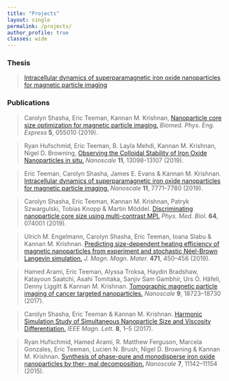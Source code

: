 ```yaml
---
title: "Projects"
layout: single
permalink: /projects/
author_profile: true
classes: wide
---
```


### Thesis

> [Intracellular dynamics of superparamagnetic iron oxide nanoparticles for magnetic particle imaging](https://ericteeman.com/assets/pdfs/thesis.pdf)

### Publications

> Carolyn Shasha, Eric Teeman, Kannan M. Krishnan, [Nanoparticle core size optimization for magnetic particle imaging.](https://ericteeman.com/assets/pdfs/Shasha,_Teeman,_Krishnan_-_2019_-_Nanoparticle_core_size_optimization_for_magnetic_particle_imaging.pdf) *Biomed. Phys. Eng. Express* **5**, 055010 (2019).

> Ryan Hufschmid, Eric Teeman, B. Layla Mehdi, Kannan M. Krishnan, Nigel D. Browning, [Observing the Colloidal Stability of Iron Oxide Nanoparticles in situ.](https://ericteeman.com/assets/pdfs/Hufschmid_et_al._-_2019_-_Observing_the_colloidal_stability_of_iron_oxide_nanoparticles_in_situ.pdf) *Nanoscale* **11**, 13098-13107 (2019).

> Eric Teeman, Carolyn Shasha, James E. Evans & Kannan M. Krishnan. [Intracellular dynamics of superparamagnetic iron oxide nanoparticles for magnetic particle imaging.](https://ericteeman.com/assets/pdfs/Teeman_et_al_2019_Intracellular_dynamics_of_superparamagnetic_iron_oxide_nanoparticles_for_magnetic_particle_imaging.pdf) *Nanoscale* **11**, 7771–7780 (2019).

> Carolyn Shasha, Eric Teeman, Kannan M. Krishnan, Patryk Szwargulski, Tobias Knopp & Martin Möddel. [Discriminating nanoparticle core size using multi-contrast MPI.](https://ericteeman.com/assets/pdfs/Shasha_et_al._-_2019_-_Discriminating_nanoparticle_core_size_using_multi-contrast_MPI.pdf) *Phys. Med. Biol.* **64**, 074001 (2019).

> Ulrich M. Engelmann, Carolyn Shasha, Eric Teeman, Ioana Slabu & Kannan M. Krishnan. [Predicting size-dependent heating efficiency of magnetic nanoparticles from experiment and stochastic Néel-Brown Langevin simulation.](https://ericteeman.com/assets/pdfs/Engelmann_et_al_-_2019_-_Predicting_size-dependent_heating_efficiency_of_magnetic_nanoparticles_from_experiment_and_stochastic_Neel-Br.pdf) *J. Magn. Magn. Mater.* **471**, 450–456 (2019).

> Hamed Arami, Eric Teeman, Alyssa Troksa, Haydin Bradshaw, Katayoun Saatchi, Asahi Tomitaka, Sanjiv Sam Gambhir, Urs O. Häfeli, Denny Liggitt & Kannan M. Krishnan. [Tomographic magnetic particle imaging of cancer targeted nanoparticles.](https://ericteeman.com/assets/pdfs/Arami_et_al._-_2017_-_Tomographic_magnetic_particle_imaging_of_cancer_targeted_nanoparticles.pdf) *Nanoscale* **9**, 18723–18730 (2017).

> Carolyn Shasha, Eric Teeman & Kannan M. Krishnan. [Harmonic Simulation Study of Simultaneous Nanoparticle Size and Viscosity Differentiation.](https://ericteeman.com/assets/pdfs/Shasha,_Teeman,_Krishnan_-_2017_-_Harmonic_Simulation_Study_of_Simultaneous_Nanoparticle_Size_and_Viscosity_Differentiation.pdf) *IEEE Magn. Lett.* **8**, 1–5 (2017).

> Ryan Hufschmid, Hamed Arami, R. Matthew Ferguson, Marcela Gonzales, Eric Teeman, Lucien N. Brush, Nigel D. Browning & Kannan M. Krishnan. [Synthesis of phase-pure and monodisperse iron oxide nanoparticles by ther- mal decomposition.](https://ericteeman.com/assets/pdfs/Hufschmid_et_al._-_2015_-_Synthesis_of_phase-pure_and_monodisperse_iron_oxide_nanoparticles_by_thermal_decomposition.pdf) *Nanoscale* **7**, 11142–11154 (2015).
